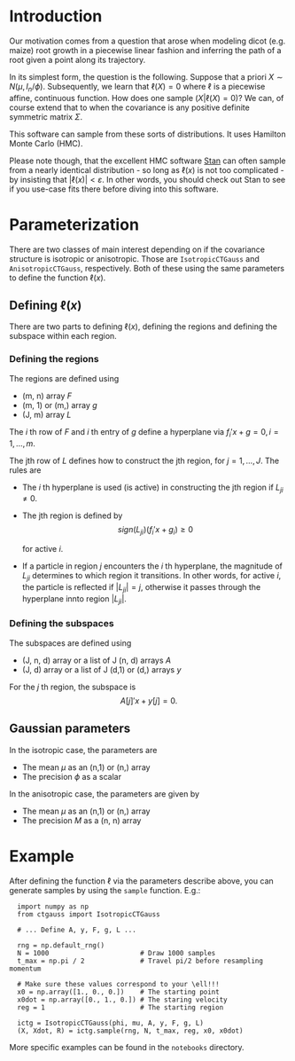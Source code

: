 
# Introduction

Our motivation comes from a question that arose when modeling dicot
(e.g. maize) root growth in a piecewise linear fashion and inferring
the path of a root given a point along its trajectory.

In its simplest form, the question is the following.  Suppose that a
priori $X \sim N(\mu, I_n / \phi)$.  Subsequently, we learn that
$\ell(X) = 0$ where $\ell$ is a piecewise affine,
continuous function.  How does one sample $(X | \ell(X) = 0)$?
We can, of course extend that to when the covariance is any positive
definite symmetric matrix $\Sigma$.

This software can sample from these sorts of distributions.  It uses
Hamilton Monte Carlo (HMC).

Please note though, that the excellent HMC software
[Stan](https://mc-stan.org/) can often sample from a nearly identical
distribution - so long as $\ell(x)$ is not too complicated - by
insisting that $|\ell(x)| < \varepsilon$.  In other words, you should
check out Stan to see if you use-case fits there before diving into
this software.


# Parameterization

There are two classes of main interest depending on if the covariance
structure is isotropic or anisotropic.  Those are
`IsotropicCTGauss` and `AnisotropicCTGauss`, respectively.
Both of these using the same parameters to define the function
$\ell(x)$.


## Defining $\ell(x)$

There are two parts to defining $\ell(x)$, defining the regions and
defining the subspace within each region.


### Defining the regions

The regions are defined using

- (m, n) array $F$
- (m, 1) or (m,) array $g$
- (J, m) array $L$

The $i$ th row of $F$ and $i$ th entry of $g$ define a hyperplane via $f_i'
x + g = 0, i = 1, \ldots, m.$

The jth row of $L$ defines how to construct the jth region, for
$j = 1, \ldots, J$.  The rules are

- The $i$ th hyperplane is used (is active) in constructing the jth
  region if $L_{ji} \neq 0$.
- The jth region is defined by 
  $$sign(L_{ji}) ({f_i}' x + g_i) \geq 0$$
    
  for active $i$.
- If a particle in region $j$ encounters the $i$ th hyperplane, the
  magnitude of $L_{ji}$ determines to which region it transitions.  In
  other words, for active $i$, the particle is reflected if $|L_{ji}|
  = j$, otherwise it passes through the hyperplane innto region
  $|L_{ji}|$.


### Defining the subspaces

The subspaces are defined using

- (J, n, d) array or a list of J (n, d) arrays $A$
- (J, d) array or a list of J (d,1) or (d,) arrays $y$

For the $j$ th region, the subspace is $$A[j]'x + y[j] = 0.$$


## Gaussian parameters

In the isotropic case, the parameters are

- The mean $\mu$ as an (n,1) or (n,) array
- The precision $\phi$ as a scalar

In the anisotropic case, the parameters are given by

- The mean $\mu$ as an (n,1) or (n,) array
- The precision $M$ as a (n, n) array


# Example

After defining the function $\ell$ via the parameters describe above,
you can generate samples by using the `sample` function.  E.g.:

```
  import numpy as np
  from ctgauss import IsotropicCTGauss

  # ... Define A, y, F, g, L ...
  
  rng = np.default_rng()
  N = 1000                       # Draw 1000 samples
  t_max = np.pi / 2              # Travel pi/2 before resampling momentum

  # Make sure these values correspond to your \ell!!!
  x0 = np.array([1., 0., 0.])    # The starting point
  x0dot = np.array([0., 1., 0.]) # The staring velocity
  reg = 1                        # The starting region

  ictg = IsotropicCTGauss(phi, mu, A, y, F, g, L)
  (X, Xdot, R) = ictg.sample(rng, N, t_max, reg, x0, x0dot)
```

More specific examples can be found in the `notebooks` directory.
